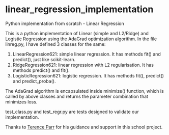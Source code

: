# linear_regression_implementation
Python implementation from scratch - Linear Regression

 This is a python implementation of Linear (simple and L2/Ridge) and Logistic Regression using the AdaGrad optimization algorithm. In the file linreg.py, I have defined 3 classes for the same:

 1) LinearRegression621: simple linear regression. It has methods fit() and predict(), just like scikit-learn.
 2) RidgeRegression621: linear regression with L2 regularisation. It has methods predict() and fit().
 3) LogisticRegression621: logistic regression. It has methods fit(), predict() and predict_proba().

 The AdaGrad algorithm is encapsulated inside minimize() function, which is called by above classes and returns the parameter combination that minimizes loss.

 test_class.py and test_regr.py are tests designed to validate our implementation.

 Thanks to [Terence Parr](https://github.com/parrt) for his guidance and support in this school project.
